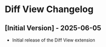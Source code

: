 # Diff View Changelog

## [Initial Version] - 2025-06-05

- Initial release of the Diff View extension
